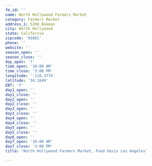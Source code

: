 ```yaml
---
fm_id: ''
name: North Hollywood Farmers Market
category: Farmers Market
address_1: 5200 Bakman
city: North Hollywood
state: California
zipcode: '91601'
phone: ''
website: ''
season_open: ''
season_close: ''
day_open: '7'
time_open: '10:00 AM'
time_close: '3:00 PM'
longitude: '-118.3774'
latitude: '34.1649'
EBT: 'Y'
day1_open: ''
day1_close: ''
day2_open: ''
day2_close: ''
day3_open: ''
day3_close: ''
day4_open: ''
day4_close: ''
day5_open: ''
day5_close: ''
day6_open: ''
day7_open: '10:00 AM'
day7_close: '3:00 PM'
title: 'North Hollywood Farmers Market, Food Oasis Los Angeles'

---
```

